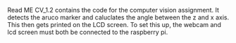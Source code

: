Read ME
CV_1.2 contains the code for the computer vision assignment. It detects the aruco marker and caluclates the angle between the z and x axis. This then gets printed on the LCD screen. To set this up, the webcam and lcd screen must both be connected to the raspberry pi.
